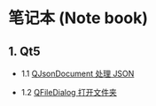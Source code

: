 # 笔记本 (Note book)
## 1. Qt5

* 1.1 [QJsonDocument 处理 JSON][]

[QJsonDocument 处理 JSON]:https://github.com/Cyber-SiKu/NoteBook/issues/1

* 1.2 [QFileDialog 打开文件夹][]

[QFileDialog 打开文件夹]:https://github.com/Cyber-SiKu/NoteBook/issues/2
